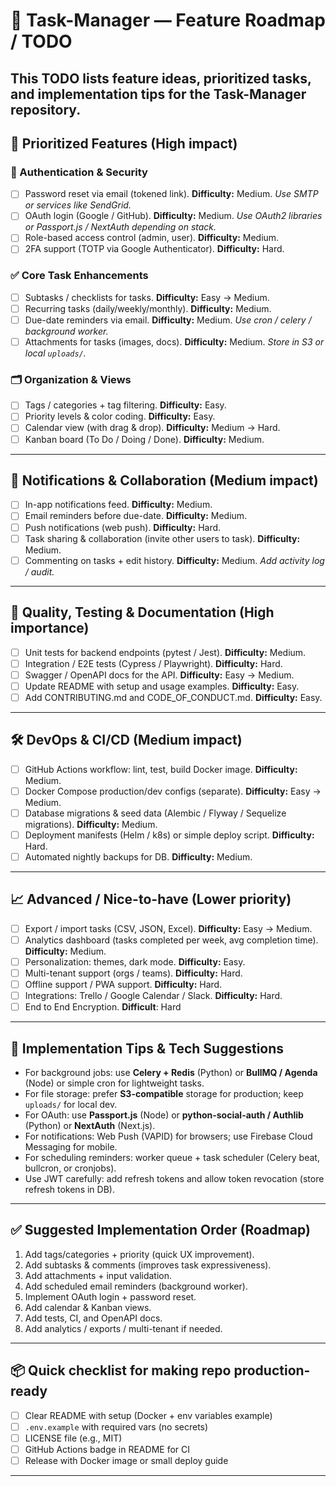 # 📌 Task-Manager — Feature Roadmap / TODO

This TODO lists feature ideas, prioritized tasks, and implementation tips for the **Task-Manager** repository.
---

## 🚀 Prioritized Features (High impact)

### 🔐 Authentication & Security
- [ ] Password reset via email (tokened link). **Difficulty:** Medium. _Use SMTP or services like SendGrid._
- [ ] OAuth login (Google / GitHub). **Difficulty:** Medium. _Use OAuth2 libraries or Passport.js / NextAuth depending on stack._
- [ ] Role-based access control (admin, user). **Difficulty:** Medium.
- [ ] 2FA support (TOTP via Google Authenticator). **Difficulty:** Hard.

### ✅ Core Task Enhancements
- [ ] Subtasks / checklists for tasks. **Difficulty:** Easy → Medium.
- [ ] Recurring tasks (daily/weekly/monthly). **Difficulty:** Medium.
- [ ] Due-date reminders via email. **Difficulty:** Medium. _Use cron / celery / background worker._
- [ ] Attachments for tasks (images, docs). **Difficulty:** Medium. _Store in S3 or local `uploads/`._

### 🗂️ Organization & Views
- [ ] Tags / categories + tag filtering. **Difficulty:** Easy.
- [ ] Priority levels & color coding. **Difficulty:** Easy.
- [ ] Calendar view (with drag & drop). **Difficulty:** Medium → Hard.
- [ ] Kanban board (To Do / Doing / Done). **Difficulty:** Medium.

---

## 🔔 Notifications & Collaboration (Medium impact)
- [ ] In-app notifications feed. **Difficulty:** Medium.
- [ ] Email reminders before due-date. **Difficulty:** Medium.
- [ ] Push notifications (web push). **Difficulty:** Hard.
- [ ] Task sharing & collaboration (invite other users to task). **Difficulty:** Medium.
- [ ] Commenting on tasks + edit history. **Difficulty:** Medium. _Add activity log / audit._

---

## 🧪 Quality, Testing & Documentation (High importance)
- [ ] Unit tests for backend endpoints (pytest / Jest). **Difficulty:** Medium.
- [ ] Integration / E2E tests (Cypress / Playwright). **Difficulty:** Hard.
- [ ] Swagger / OpenAPI docs for the API. **Difficulty:** Easy → Medium.
- [ ] Update README with setup and usage examples. **Difficulty:** Easy.
- [ ] Add CONTRIBUTING.md and CODE_OF_CONDUCT.md. **Difficulty:** Easy.

---

## 🛠️ DevOps & CI/CD (Medium impact)
- [ ] GitHub Actions workflow: lint, test, build Docker image. **Difficulty:** Medium.
- [ ] Docker Compose production/dev configs (separate). **Difficulty:** Easy → Medium.
- [ ] Database migrations & seed data (Alembic / Flyway / Sequelize migrations). **Difficulty:** Medium.
- [ ] Deployment manifests (Helm / k8s) or simple deploy script. **Difficulty:** Hard.
- [ ] Automated nightly backups for DB. **Difficulty:** Medium.

---

## 📈 Advanced / Nice-to-have (Lower priority)
- [ ] Export / import tasks (CSV, JSON, Excel). **Difficulty:** Easy → Medium.
- [ ] Analytics dashboard (tasks completed per week, avg completion time). **Difficulty:** Medium.
- [ ] Personalization: themes, dark mode. **Difficulty:** Easy.
- [ ] Multi-tenant support (orgs / teams). **Difficulty:** Hard.
- [ ] Offline support / PWA support. **Difficulty:** Hard.
- [ ] Integrations: Trello / Google Calendar / Slack. **Difficulty:** Hard.
- [ ] End to End Encryption. **Difficult**: Hard
---

## 🧩 Implementation Tips & Tech Suggestions
- For background jobs: use **Celery + Redis** (Python) or **BullMQ / Agenda** (Node) or simple cron for lightweight tasks.
- For file storage: prefer **S3-compatible** storage for production; keep `uploads/` for local dev.
- For OAuth: use **Passport.js** (Node) or **python-social-auth / Authlib** (Python) or **NextAuth** (Next.js).
- For notifications: Web Push (VAPID) for browsers; use Firebase Cloud Messaging for mobile.
- For scheduling reminders: worker queue + task scheduler (Celery beat, bullcron, or cronjobs).
- Use JWT carefully: add refresh tokens and allow token revocation (store refresh tokens in DB).

---

## ✅ Suggested Implementation Order (Roadmap)
1. Add tags/categories + priority (quick UX improvement).  
2. Add subtasks & comments (improves task expressiveness).  
3. Add attachments + input validation.  
4. Add scheduled email reminders (background worker).  
5. Implement OAuth login + password reset.  
6. Add calendar & Kanban views.  
7. Add tests, CI, and OpenAPI docs.  
8. Add analytics / exports / multi-tenant if needed.

---

## 📦 Quick checklist for making repo production-ready
- [ ] Clear README with setup (Docker + env variables example)
- [ ] `.env.example` with required vars (no secrets)
- [ ] LICENSE file (e.g., MIT)
- [ ] GitHub Actions badge in README for CI
- [ ] Release with Docker image or small deploy guide

---
